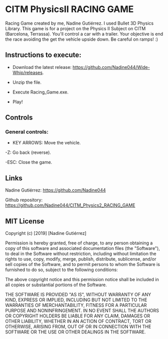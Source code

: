 # CITM PhysicsII RACING GAME
Racing Game created by me, Nadine Gutiérrez. I used Bullet 3D Physics Library. This game is for a project on the Physics II Subject on CITM (Barcelona, Terrassa).
You'll control a car with a trailer. Your objective is end the race avoiding the get the vehicle upside down. Be careful on ramps! :)

## Instructions to execute:

- Download the latest release: https://github.com/Nadine044/Wide-Whip/releases.

- Unzip the file.

- Execute Racing_Game.exe.

- Play!

## Controls
### General controls:

- KEY ARROWS: Move the vehicle.

-Z: Go back (reverse).

-ESC: Close the game.

## Links

Nadine Gutiérrez: https://github.com/Nadine044

Github repository: https://github.com/Nadine044/CITM_Physics2_RACING_GAME

## MIT License

Copyright (c) [2019] [Nadine Gutiérrez]

Permission is hereby granted, free of charge, to any person obtaining a copy
of this software and associated documentation files (the "Software"), to deal
in the Software without restriction, including without limitation the rights
to use, copy, modify, merge, publish, distribute, sublicense, and/or sell
copies of the Software, and to permit persons to whom the Software is
furnished to do so, subject to the following conditions:

The above copyright notice and this permission notice shall be included in all
copies or substantial portions of the Software.

THE SOFTWARE IS PROVIDED "AS IS", WITHOUT WARRANTY OF ANY KIND, EXPRESS OR
IMPLIED, INCLUDING BUT NOT LIMITED TO THE WARRANTIES OF MERCHANTABILITY,
FITNESS FOR A PARTICULAR PURPOSE AND NONINFRINGEMENT. IN NO EVENT SHALL THE
AUTHORS OR COPYRIGHT HOLDERS BE LIABLE FOR ANY CLAIM, DAMAGES OR OTHER
LIABILITY, WHETHER IN AN ACTION OF CONTRACT, TORT OR OTHERWISE, ARISING FROM,
OUT OF OR IN CONNECTION WITH THE SOFTWARE OR THE USE OR OTHER DEALINGS IN THE
SOFTWARE.
~~~
